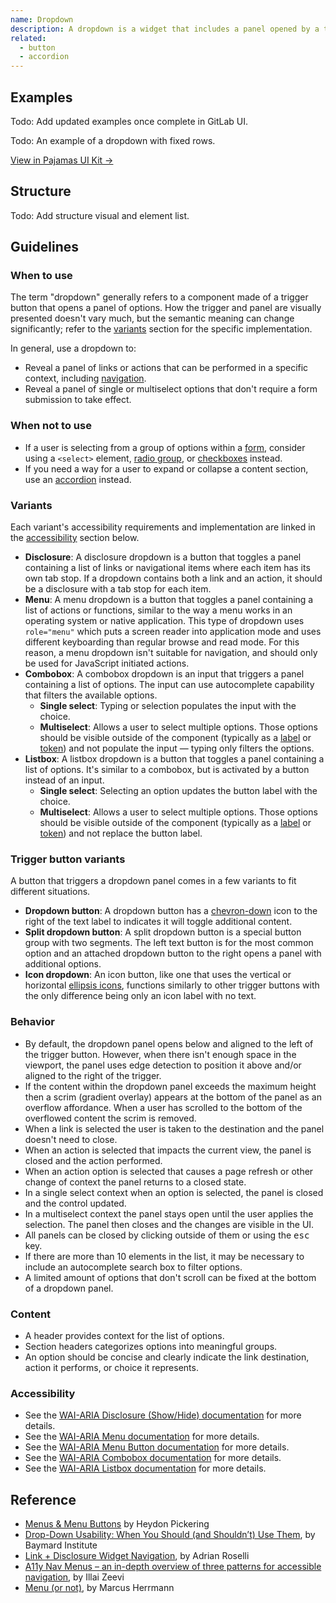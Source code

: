 ```yaml
---
name: Dropdown
description: A dropdown is a widget that includes a panel opened by a trigger button.
related:
  - button
  - accordion
---
```


## Examples

Todo: Add updated examples once complete in GitLab UI.

Todo: An example of a dropdown with fixed rows.

[View in Pajamas UI Kit →](https://www.figma.com/file/qEddyqCrI7kPSBjGmwkZzQ/Component-library?node-id=425%3A14)

## Structure

Todo: Add structure visual and element list.

## Guidelines

### When to use

The term "dropdown" generally refers to a component made of a trigger button that opens a panel of options. How the trigger and panel are visually presented doesn't vary much, but the semantic meaning can change significantly; refer to the [variants](#variants) section for the specific implementation.

In general, use a dropdown to:

- Reveal a panel of links or actions that can be performed in a specific context, including [navigation](/regions/navigation).
- Reveal a panel of single or multiselect options that don't require a form submission to take effect.

### When not to use

- If a user is selecting from a group of options within a [form](/components/form), consider using a `<select>` element, [radio group](/components/radio-button), or [checkboxes](/components/checkbox) instead.
- If you need a way for a user to expand or collapse a content section, use an [accordion](/components/accordion) instead.

### Variants

Each variant's accessibility requirements and implementation are linked in the [accessibility](#accessibility) section below.

- **Disclosure**: A disclosure dropdown is a button that toggles a panel containing a list of links or navigational items where each item has its own tab stop. If a dropdown contains both a link and an action, it should be a disclosure with a tab stop for each item.
- **Menu**: A menu dropdown is a button that toggles a panel containing a list of actions or functions, similar to the way a menu works in an operating system or native application. This type of dropdown uses `role="menu"` which puts a screen reader into application mode and uses different keyboarding than regular browse and read mode. For this reason, a menu dropdown isn't suitable for navigation, and should only be used for JavaScript initiated actions.
- **Combobox**: A combobox dropdown is an input that triggers a panel containing a list of options. The input can use autocomplete capability that filters the available options.
  - **Single select**: Typing or selection populates the input with the choice.
  - **Multiselect**: Allows a user to select multiple options. Those options should be visible outside of the component (typically as a [label](/components/label) or [token](/components/token)) and not populate the input — typing only filters the options.
- **Listbox**: A listbox dropdown is a button that toggles a panel containing a list of options. It's similar to a combobox, but is activated by a button instead of an input.
  - **Single select**: Selecting an option updates the button label with the choice.
  - **Multiselect**: Allows a user to select multiple options. Those options should be visible outside of the component (typically as a [label](/components/label) or [token](/components/token)) and not replace the button label.

### Trigger button variants

A button that triggers a dropdown panel comes in a few variants to fit different situations.

- **Dropdown button**: A dropdown button has a [chevron-down](https://gitlab-org.gitlab.io/gitlab-svgs/?q=~chevron-down) icon to the right of the text label to indicates it will toggle additional content.
- **Split dropdown button**: A split dropdown button is a special button group with two segments. The left text button is for the most common option and an attached dropdown button to the right opens a panel with additional options.
- **Icon dropdown**: An icon button, like one that uses the vertical or horizontal [ellipsis icons](https://gitlab-org.gitlab.io/gitlab-svgs/?q=elli), functions similarly to other trigger buttons with the only difference being only an icon label with no text.

### Behavior

- By default, the dropdown panel opens below and aligned to the left of the trigger button. However, when there isn't enough space in the viewport, the panel uses edge detection to position it above and/or aligned to the right of the trigger.
- If the content within the dropdown panel exceeds the maximum height then a scrim (gradient overlay) appears at the bottom of the panel as an overflow affordance. When a user has scrolled to the bottom of the overflowed content the scrim is removed.
- When a link is selected the user is taken to the destination and the panel doesn't need to close.
- When an action is selected that impacts the current view, the panel is closed and the action performed.
- When an action option is selected that causes a page refresh or other change of context the panel returns to a closed state.
- In a single select context when an option is selected, the panel is closed and the control updated.
- In a multiselect context the panel stays open until the user applies the selection. The panel then closes and the changes are visible in the UI.
- All panels can be closed by clicking outside of them or using the <kbd>esc</kbd> key.
- If there are more than 10 elements in the list, it may be necessary to include an autocomplete search box to filter options.
- A limited amount of options that don't scroll can be fixed at the bottom of a dropdown panel.

### Content

- A header provides context for the list of options.
- Section headers categorizes options into meaningful groups.
- An option should be concise and clearly indicate the link destination, action it performs, or choice it represents.

### Accessibility

- See the [WAI-ARIA Disclosure (Show/Hide) documentation](https://www.w3.org/TR/wai-aria-practices/#disclosure) for more details.
- See the [WAI-ARIA Menu documentation](https://www.w3.org/TR/wai-aria-practices/#menu) for more details.
- See the [WAI-ARIA Menu Button documentation](https://www.w3.org/TR/wai-aria-practices/#menubutton) for more details.
- See the [WAI-ARIA Combobox documentation](https://www.w3.org/TR/wai-aria-practices/#combobox) for more details.
- See the [WAI-ARIA Listbox documentation](https://www.w3.org/TR/wai-aria-practices/#Listbox) for more details.

## Reference

- [Menus & Menu Buttons](https://inclusive-components.design/menus-menu-buttons/) by Heydon Pickering
- [Drop-Down Usability: When You Should (and Shouldn’t) Use Them](https://baymard.com/blog/drop-down-usability), by Baymard Institute
- [Link + Disclosure Widget Navigation](https://adrianroselli.com/2019/06/link-disclosure-widget-navigation.html), by Adrian Roselli
- [A11y Nav Menus – an in-depth overview of three patterns for accessible navigation](https://www.evinced.com/blog/a11y-nav-menus/), by Illai Zeevi
- [Menu (or not)](https://marcus.io/blog/menu-or-not), by Marcus Herrmann
